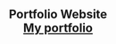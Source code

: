 <h2 align="center">
  Portfolio Website <br/>
  <a href="https://jhojan-jimenez.vercel.app" target="_blank">My portfolio</a>
</h2>

